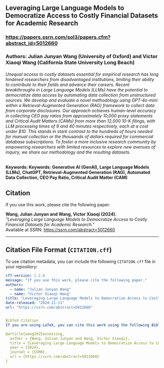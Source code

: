 ## Leveraging Large Language Models to Democratize Access to Costly Financial Datasets for Academic Research

### https://papers.ssrn.com/sol3/papers.cfm?abstract_id=5012660

### Authors: Julian Junyan Wang (University of Oxford) and Victor Xiaoqi Wang (California State University Long Beach) 

###### Unequal access to costly datasets essential for empirical research has long hindered researchers from disadvantaged institutions, limiting their ability to contribute to their fields and advance their careers. Recent breakthroughs in Large Language Models (LLMs) have the potential to democratize data access by automating data collection from unstructured sources. We develop and evaluate a novel methodology using GPT-4o-mini within a Retrieval-Augmented Generation (RAG) framework to collect data from corporate disclosures. Our approach achieves human-level accuracy in collecting CEO pay ratios from approximately 10,000 proxy statements and Critical Audit Matters (CAMs) from more than 12,000 10-K filings, with LLM processing times of 9 and 40 minutes respectively, each at a cost under $10. This stands in stark contrast to the hundreds of hours needed for manual collection or the thousands of dollars required for commercial database subscriptions. To foster a more inclusive research community by empowering researchers with limited resources to explore new avenues of inquiry, we share our methodology and the resulting datasets.


#### Keywords: Keywords: Generative AI (GenAI), Large Language Models (LLMs), ChatGPT, Retrieval-Augmented Generation (RAG), Automated Data Collection, CEO Pay Ratio, Critical Audit Matter (CAM)

## Citation

If you use this work, please cite the following paper:

**Wang, Julian Junyan and Wang, Victor Xiaoqi (2024).**  
*"Leveraging Large Language Models to Democratize Access to Costly Financial Datasets for Academic Research."*  
Available at SSRN: https://ssrn.com/abstract=5012660

---

## Citation File Format (`CITATION.cff`)
To use citation metadata, you can include the following `CITATION.cff` file in your repository:

```yaml
cff-version: 1.2.0
message: "If you use this work, please cite the following paper."
authors:
  - name: "Julian Junyan Wang"
  - name: "Victor Xiaoqi Wang"
title: "Leveraging Large Language Models to Democratize Access to Costly Financial Datasets for Academic Research"
date-released: "2024-11-11"
url: "https://ssrn.com/abstract=5012660"


BibTeX Citation
If you are using LaTeX, you can cite this work using the following BibTeX entry:

@article{wang2025assessing,
  author = {Wang, Julian Junyan and Wang, Victor Xiaoqi},
  title = {Leveraging Large Language Models to Democratize Access to Costly Financial Datasets for Academic Research},
  year = {2024},
  journal = {SSRN},
  url = {https://ssrn.com/abstract=5012660}
}





